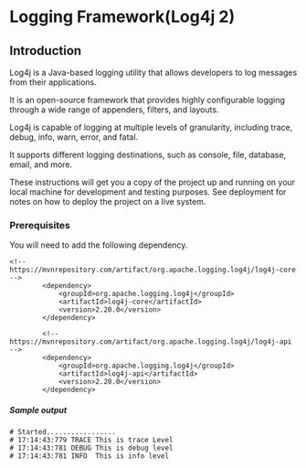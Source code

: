 # Logging Framework(Log4j 2)

## Introduction
Log4j is a Java-based logging utility that allows developers to log messages from their applications.​

It is an open-source framework that provides highly configurable logging through a wide range of appenders, filters, and layouts.​

Log4j is capable of logging at multiple levels of granularity, including trace, debug, info, warn, error, and fatal.​

It supports different logging destinations, such as console, file, database, email, and more.​

These instructions will get you a copy of the project up and running on your local machine for development and testing purposes. See deployment for notes on how to deploy the project on a live system.

### Prerequisites

You will need to add the following dependency.

```
<!-- https://mvnrepository.com/artifact/org.apache.logging.log4j/log4j-core -->
        <dependency>
            <groupId>org.apache.logging.log4j</groupId>
            <artifactId>log4j-core</artifactId>
            <version>2.20.0</version>
        </dependency>

        <!-- https://mvnrepository.com/artifact/org.apache.logging.log4j/log4j-api -->
        <dependency>
            <groupId>org.apache.logging.log4j</groupId>
            <artifactId>log4j-api</artifactId>
            <version>2.20.0</version>
        </dependency>
```

##### Sample output
```
# Started.................
# 17:14:43:779 TRACE This is trace Level
# 17:14:43:781 DEBUG This is debug level
# 17:14:43:781 INFO  This is info level

```
